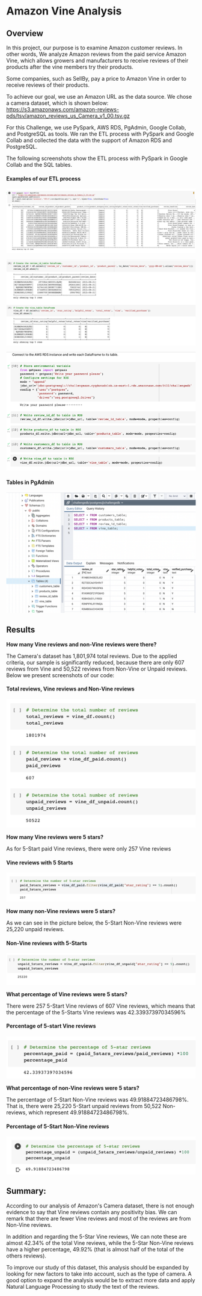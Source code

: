 # Amazon Vine Analysis

## Overview

In this project, our purpose is to examine Amazon customer reviews. In other words, We analyze Amazon reviews from the paid service Amazon Vine, which allows growers and manufacturers to receive reviews of their products after the vine members try their products.

Some companies, such as SellBy, pay a price to Amazon Vine in order to receive reviews of their products.

To achieve our goal, we use an Amazon URL as the data source. We chose a camera dataset, which is shown below:
https://s3.amazonaws.com/amazon-reviews-pds/tsv/amazon_reviews_us_Camera_v1_00.tsv.gz

For this Challenge, we use PySpark, AWS RDS, PgAdmin, Google Collab, and PostgreSQL as tools. We ran the ETL process with PySpark and Google Collab and collected the data with the support of Amazon RDS and PostgreSQL.

The following screenshots show the ETL process with PySpark in Google Collab and the SQL tables.

#### Examples of our ETL process
![Alt text](/Resources/1.png "imagen1")

![Alt text](/Resources/3.png "imagen2")

![Alt text](/Resources/4.png "imagen3")

#### Tables in PgAdmin
![Alt text](/Resources/postgres.png "imagen4")

## Results

**How many Vine reviews and non-Vine reviews were there?**

The Camera's dataset has 1,801,974 total reviews. 
Due to the applied criteria, our sample is significantly reduced, because there are only 607 reviews from Vine and 50,522 reviews from Non-Vine or Unpaid reviews. Below we present screenshots of our code:

#### Total reviews, Vine reviews and Non-Vine reviews
![Alt text](/Resources/5.png "imagen5")

**How many Vine reviews were 5 stars?** 

As for 5-Start paid Vine reviews, there were only 257 Vine reviews

#### Vine reviews with 5 Starts
![Alt text](/Resources/vine1.png "imagen6")

**How many non-Vine reviews were 5 stars?**

As we can see in the picture below, the 5-Start Non-Vine reviews were 25,220 unpaid reviews.

#### Non-Vine reviews with 5-Starts
![Alt text](/Resources/unpaid1.png "imagen7")

**What percentage of Vine reviews were 5 stars?** 

There were 257 5-Start Vine reviews of 607 Vine reviews, which means that the percentage of the 5-Starts Vine reviews was 42.33937397034596%

#### Percentage of 5-start Vine reviews
![Alt text](/Resources/vine_percentage.png "imagen8")

**What percentage of non-Vine reviews were 5 stars?**

The percentage of 5-Start Non-Vine reviews was 49.91884723486798%. That is, there were 25,220 5-Start unpaid reviews from 50,522 Non-reviews, which represent 49.91884723486798%.

#### Percentage of 5-Start Non-Vine reviews
![Alt text](/Resources/unpaid_percentage.png "imagen9")

## Summary: 

According to our analysis of Amazon's Camera dataset, there is not enough evidence to say that Vine reviews contain any positivity bias. We can remark that there are fewer Vine reviews and most of the reviews are from Non-Vine reviews.

In addition and regarding the 5-Star Vine reviews, We can note these are almost 42.34% of the total Vine reviews, while the 5-Star Non-Vine reviews have a higher percentage, 49.92% (that is almost half of the total of the others reviews).

To improve our study of this dataset, this analysis should be expanded by looking for new factors to take into account, such as the type of camera. A good option to expand the analysis would be to extract more data and apply Natural Language Processing to study the text of the reviews.
